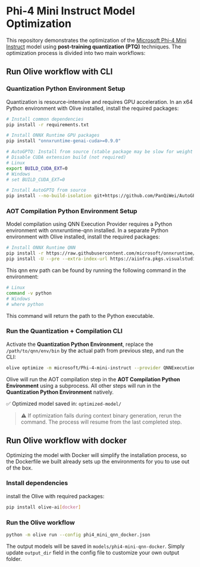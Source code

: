 # Phi-4 Mini Instruct Model Optimization

This repository demonstrates the optimization of the [Microsoft Phi-4 Mini Instruct](https://huggingface.co/microsoft/Phi-4-mini-instruct) model using **post-training quantization (PTQ)** techniques. The optimization process is divided into two main workflows:

## Run Olive workflow with CLI

### Quantization Python Environment Setup

Quantization is resource-intensive and requires GPU acceleration. In an x64 Python environment with Olive installed, install the required packages:

```bash
# Install common dependencies
pip install -r requirements.txt

# Install ONNX Runtime GPU packages
pip install "onnxruntime-genai-cuda>=0.9.0"

# AutoGPTQ: Install from source (stable package may be slow for weight packing)
# Disable CUDA extension build (not required)
# Linux
export BUILD_CUDA_EXT=0
# Windows
# set BUILD_CUDA_EXT=0

# Install AutoGPTQ from source
pip install --no-build-isolation git+https://github.com/PanQiWei/AutoGPTQ.git
```

### AOT Compilation Python Environment Setup

Model compilation using QNN Execution Provider requires a Python environment with onnxruntime-qnn installed. In a separate Python environment with Olive installed, install the required packages:

```bash
# Install ONNX Runtime QNN
pip install -r https://raw.githubusercontent.com/microsoft/onnxruntime/refs/heads/main/requirements.txt
pip install -U --pre --extra-index-url https://aiinfra.pkgs.visualstudio.com/PublicPackages/_packaging/ORT-Nightly/pypi/simple onnxruntime-qnn --no-deps
```

This qnn env path can be found by running the following command in the environment:

```bash
# Linux
command -v python
# Windows
# where python
```

This command will return the path to the Python executable.

### Run the Quantization + Compilation CLI

Activate the **Quantization Python Environment**, replace the `/path/to/qnn/env/bin` by the actual path from previous step, and run the CLI:

```bash
olive optimize -m microsoft/Phi-4-mini-instruct --provider QNNExecutionProvider --device npu --precision int4 --num_split 4 --enable_aot --qnn_env_path </path/to/qnn/env/bin> --surgeries RemoveRopeMultiCache,AttentionMaskToSequenceLengths,SimplifiedLayerNormToL2Norm --act_precision uint16 --use_qdq_format --log_level 1
```

Olive will run the AOT compilation step in the **AOT Compilation Python Environment** using a subprocess. All other steps will run in the **Quantization Python Environment** natively.

✅ Optimized model saved in: `optimized-model/`

> ⚠️ If optimization fails during context binary generation, rerun the command. The process will resume from the last completed step.

## Run Olive workflow with docker

Optimizing the model with Docker will simplify the installation process, so the Dockerfile we built already sets up the environments for you to use out of the box. 

### Install dependencies

install the Olive with required packages:

```bash
pip install olive-ai[docker]
```

### Run the Olive workflow

```bash
python -m olive run --config phi4_mini_qnn_docker.json
```

The output models will be saved in `models/phi4-mini-qnn-docker`. Simply update `output_dir` field in the config file to customize your own output folder.

